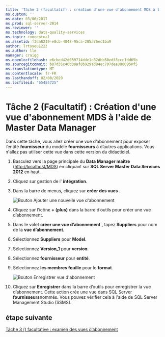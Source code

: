 ```yaml
---
title: 'Tâche 2 (facultatif) : création d’une vue d’abonnement MDS à l’aide du Data Manager maître | Microsoft Docs'
ms.custom: ''
ms.date: 03/06/2017
ms.prod: sql-server-2014
ms.reviewer: ''
ms.technology: data-quality-services
ms.topic: conceptual
ms.assetid: f3da8219-e0cb-4848-95ca-285a76ec1ba9
author: lrtoyou1223
ms.author: lle
manager: craigg
ms.openlocfilehash: e6cbed42d059714dde1c82dbb50edf8ccc1dd65b
ms.sourcegitcommit: b87d36c46b39af8b929ad94ec707dee8800950f5
ms.translationtype: MT
ms.contentlocale: fr-FR
ms.lasthandoff: 02/08/2020
ms.locfileid: "65484725"
---
```

# <a name="task-2-optional-creating-a-mds-subscription-view-using-master-data-manager"></a>Tâche 2 (Facultatif) : Création d'une vue d'abonnement MDS à l'aide de Master Data Manager
  Dans cette tâche, vous allez créer une vue d’abonnement pour exposer l’entité **fournisseur** du modèle **fournisseurs** à d’autres applications. Vous n'allez pas utiliser cette vue dans cette version du didacticiel.  
  
1.  Basculez vers la page principale du **Data Manager maître** ([http://localhost/MDS](http://localhost/MDS)) en cliquant sur **SQL Server Master Data Services 2012** en haut.  
  
2.  Cliquez sur gestion de l' **intégration**.  
  
3.  Dans la barre de menus, cliquez sur **créer des vues** .  
  
     ![Bouton Ajouter une nouvelle vue d'abonnement](../../2014/tutorials/media/et-creatingamdssubscriptionviewusingmdm-01.jpg "Bouton Ajouter une nouvelle vue d'abonnement")  
  
4.  Cliquez sur l’icône **+ (plus)** dans la barre d’outils pour créer une vue d’abonnement.  
  
5.  Dans le volet **créer une vue d’abonnement** , tapez **Suppliers** pour nom de la **vue d’abonnement**.  
  
6.  Sélectionnez **Suppliers** pour **Model**.  
  
7.  Sélectionnez **Version_1** pour **version**.  
  
8.  Sélectionnez **fournisseur** pour **entité**.  
  
9. Sélectionnez **les membres feuille** pour le **format**.  
  
     ![Bouton Enregistrer vue d'abonnement](../../2014/tutorials/media/et-creatingamdssubscriptionviewusingmdm-02.jpg "Bouton Enregistrer vue d'abonnement")  
  
10. Cliquez sur **Enregistrer** dans la barre d’outils pour enregistrer la vue d’abonnement. Cette action crée une vue dans SQL Server **fournisseurs**nommés. Vous pouvez vérifier cela à l'aide de SQL Server Management Studio (SSMS).  
  
## <a name="next-step"></a>étape suivante  
 [Tâche 3 &#40;&#41; facultative : examen des vues d’abonnement](task-3-optional-reviewing-the-subscription-views.md)  
  
  
